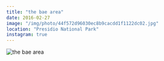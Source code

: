 ```yaml
---
title: "the bae area"
date: 2016-02-27
image: "/img/photo/44f572d96030ec8b9cacdd1f1122dc02.jpg"
location: "Presidio National Park"
instagram: true
---
```


![the bae area](/img/photo/44f572d96030ec8b9cacdd1f1122dc02.jpg)
